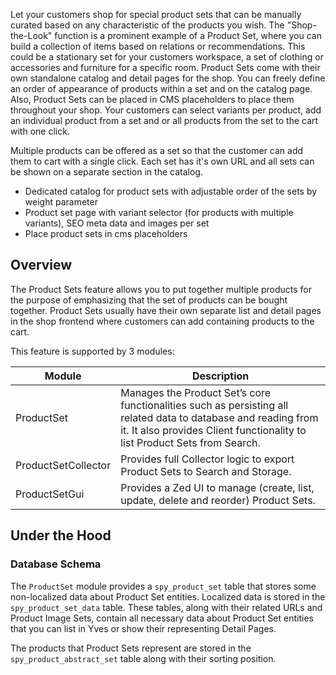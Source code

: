 Let your customers shop for special product sets that can be manually curated based on any characteristic of the products you wish. The "Shop-the-Look" function is a prominent example of a Product Set, where you can build a collection of items based on relations or recommendations. This could be a stationary set for your customers workspace, a set of clothing or accessories and furniture for a specific room. Product Sets come with their own standalone catalog and detail pages for the shop. You can freely define an order of appearance of products within a set and on the catalog page. Also, Product Sets can be placed in CMS placeholders to place them throughout your shop. Your customers can select variants per product, add an individual product from a set and or all products from the set to the cart with one click.

Multiple products can be offered as a set so that the customer can add them to cart with a single click. Each set has it's own URL and all sets can be shown on a separate section in the catalog.

* Dedicated catalog for product sets with adjustable order of the sets by weight parameter
* Product set page with variant selector (for products with multiple variants), SEO meta data and images per set
* Place product sets in cms placeholders


## Overview
The Product Sets feature allows you to put together multiple products for the purpose of emphasizing that the set of products can be bought together. Product Sets usually have their own separate list and detail pages in the shop frontend where customers can add containing products to the cart.

This feature is supported by 3 modules:

| Module | Description |
| --- | --- |
| ProductSet | Manages the Product Set’s core functionalities such as persisting all related data to database and reading from it. It also provides Client functionality to list Product Sets from Search. |
| ProductSetCollector|Provides full Collector logic to export Product Sets to Search and Storage. |
| ProductSetGui | Provides a Zed UI to manage (create, list, update, delete and reorder) Product Sets. |

## Under the Hood
### Database Schema
The `ProductSet` module provides a `spy_product_set` table that stores some non-localized data about Product Set entities. Localized data is stored in the `spy_product_set_data` table. These tables, along with their related URLs and Product Image Sets, contain all necessary data about Product Set entities that you can list in Yves or show their representing Detail Pages.

The products that Product Sets represent are stored in the `spy_product_abstract_set` table along with their sorting position.


